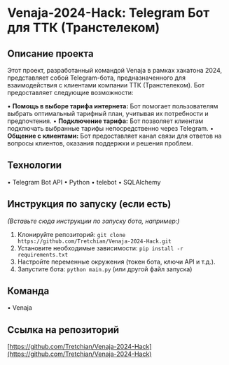 # Venaja-2024-Hack: Telegram Бот для ТТК (Транстелеком)

## Описание проекта

Этот проект, разработанный командой Venaja в рамках хакатона 2024, представляет собой Telegram-бота, предназначенного для взаимодействия с клиентами компании ТТК (Транстелеком).  Бот предоставляет следующие возможности:

•   **Помощь в выборе тарифа интернета:** Бот помогает пользователям выбрать оптимальный тарифный план, учитывая их потребности и предпочтения.
•   **Подключение тарифа:** Бот позволяет клиентам подключать выбранные тарифы непосредственно через Telegram.
•   **Общение с клиентами:** Бот предоставляет канал связи для ответов на вопросы клиентов, оказания поддержки и решения проблем.

## Технологии

•   Telegram Bot API
•   Python
•   telebot
•   SQLAlchemy

## Инструкция по запуску (если есть)

*(Вставьте сюда инструкции по запуску бота, например:)*

1.  Клонируйте репозиторий: `git clone https://github.com/Tretchian/Venaja-2024-Hack.git`
2.  Установите необходимые зависимости: `pip install -r requirements.txt`
3.  Настройте переменные окружения (токен бота, ключи API и т.д.).
4.  Запустите бота: `python main.py` (или другой файл запуска)

## Команда

•   Venaja

## Ссылка на репозиторий

[https://github.com/Tretchian/Venaja-2024-Hack](https://github.com/Tretchian/Venaja-2024-Hack)
